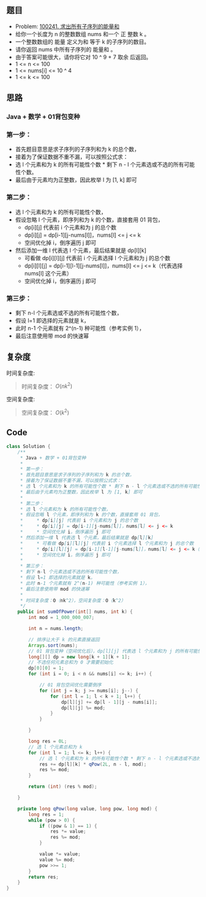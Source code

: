 ## 题目

* Problem: [100241. 求出所有子序列的能量和](https://leetcode.cn/problems/find-the-sum-of-the-power-of-all-subsequences/description/)
* 给你一个长度为 n 的整数数组 nums 和一个 正 整数 k 。
* 一个整数数组的 能量 定义为和 等于 k 的子序列的数目。
* 请你返回 nums 中所有子序列的 能量和 。
* 由于答案可能很大，请你将它对 10 ^ 9 + 7 取余 后返回。
* 1 <= n <= 100
* 1 <= nums[i] <= 10 ^ 4
* 1 <= k <= 100

## 思路

### Java + 数学 + 01背包变种

### 第一步：
* 首先题目意思是求子序列的子序列和为 k 的总个数，
* 接着为了保证数据不重不漏，可以按照公式求：
* 选 l 个元素和为 k 的所有可能性个数 * 剩下 n - l 个元素选或不选的所有可能性个数。
* 最后由于元素均为正整数，因此枚举 l 为 [1, k] 即可

### 第二步：
* 选 l 个元素和为 k 的所有可能性个数，
* 假设忽略 l 个元素，即序列和为 k 的个数，直接套用 01 背包，
    * dp[i][j] 代表前 i 个元素和为 j 的总个数
    * dp[i][j] = dp[i-1][j-nums[l]]，nums[l] <= j <= k
    * 空间优化掉 i，倒序遍历 j 即可
* 然后添加一维 l 代表选 l 个元素，最后结果就是 dp[l][k]
    * 可看做 dp[i][l][j] 代表前 i 个元素选择 l 个元素和为 j 的总个数
    * dp[i][l][j] = dp[i-1][l-1][j-nums[l]]，nums[l] <= j <= k（代表选择 nums[l] 这个元素）
    * 空间优化掉 i，倒序遍历 j 即可

### 第三步：
* 剩下 n-l 个元素选或不选的所有可能性个数，
* 假设 l=1 即选择的元素就是 k，
* 此时 n-1 个元素就有 2^(n-1) 种可能性（参考实例 1），
* 最后注意使用带 mod 的快速幂

## 复杂度

时间复杂度:
> 时间复杂度： $O(nk^2)$

空间复杂度:
> 空间复杂度： $O(k^2)$



## Code
```Java []
class Solution {
    /**
     * Java + 数学 + 01背包变种
     *
     * 第一步：
     * 首先题目意思是求子序列的子序列和为 k 的总个数，
     * 接着为了保证数据不重不漏，可以按照公式求：
     * 选 l 个元素和为 k 的所有可能性个数 * 剩下 n - l 个元素选或不选的所有可能性个数。
     * 最后由于元素均为正整数，因此枚举 l 为 [1, k] 即可
     *
     * 第二步：
     * 选 l 个元素和为 k 的所有可能性个数，
     * 假设忽略 l 个元素，即序列和为 k 的个数，直接套用 01 背包，
     *     * dp[i][j] 代表前 i 个元素和为 j 的总个数
     *     * dp[i][j] = dp[i-1][j-nums[l]]，nums[l] <= j <= k
     *     * 空间优化掉 i，倒序遍历 j 即可
     * 然后添加一维 l 代表选 l 个元素，最后结果就是 dp[l][k]
     *     * 可看做 dp[i][l][j] 代表前 i 个元素选择 l 个元素和为 j 的总个数
     *     * dp[i][l][j] = dp[i-1][l-1][j-nums[l]]，nums[l] <= j <= k（代表选择 nums[l] 这个元素）
     *     * 空间优化掉 i，倒序遍历 j 即可
     *
     * 第三步：
     * 剩下 n-l 个元素选或不选的所有可能性个数，
     * 假设 l=1 即选择的元素就是 k，
     * 此时 n-1 个元素就有 2^(n-1) 种可能性（参考实例 1），
     * 最后注意使用带 mod 的快速幂
     *
     * 时间复杂度：O（nk^2），空间复杂度：O（k^2）
     */
    public int sumOfPower(int[] nums, int k) {
        int mod = 1_000_000_007;

        int n = nums.length;

        // 排序让大于 k 的元素直接返回
        Arrays.sort(nums);
        // 01 背包变种（空间优化后），dp[l][j] 代表选 l 个元素和为 j 的所有可能性个数
        long[][] dp = new long[k + 1][k + 1];
        // 不选任何元素总和为 0 才需要初始化
        dp[0][0] = 1;
        for (int i = 0; i < n && nums[i] <= k; i++) {

            // 01 背包空间优化需要倒序
            for (int j = k; j >= nums[i]; j--) {
                for (int l = 1; l < k + 1; l++) {
                    dp[l][j] += dp[l - 1][j - nums[i]];
                    dp[l][j] %= mod;
                }
            }

        }

        long res = 0L;
        // 选 l 个元素总和为 k
        for (int l = 1; l <= k; l++) {
            // 选 l 个元素和为 k 的所有可能性个数 * 剩下 n - l 个元素选或不选的所有可能性个数 *
            res += dp[l][k] * qPow(2L, n - l, mod);
            res %= mod;
        }

        return (int) (res % mod);

    }

    private long qPow(long value, long pow, long mod) {
        long res = 1;
        while (pow > 0) {
            if ((pow & 1) == 1) {
                res *= value;
                res %= mod;
            }

            value *= value;
            value %= mod;
            pow >>= 1;
        }
        return res;
    }
}
```